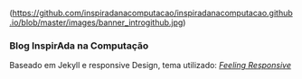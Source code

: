 
(https://github.com/inspiradanacomputacao/inspiradanacomputacao.github.io/blob/master/images/banner_introgithub.jpg)

### Blog InspirAda na Computação
Baseado em Jekyll e responsive Design, tema utilizado: [*Feeling Responsive*][1]

[1]: http://phlow.github.io/feeling-responsive/

